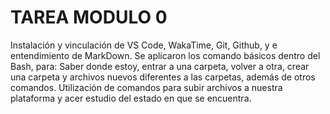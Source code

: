 # **TAREA MODULO 0**

Instalación y vinculación de VS Code, WakaTime, Git, Github, y e entendimiento de MarkDown. Se aplicaron los comando básicos dentro del Bash, para: Saber donde estoy, entrar a una carpeta, volver a otra, crear una carpeta y archivos nuevos diferentes a las carpetas, además de otros comandos. Utilización de comandos para subir archivos a nuestra plataforma y acer estudio del estado en que se encuentra.

